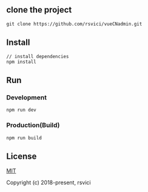## clone the project
```bush
git clone https://github.com/rsvici/vueCNadmin.git
```

## Install
```bush
// install dependencies
npm install
```
## Run
### Development
```bush
npm run dev
```
### Production(Build)
```bush
npm run build
```

## License
[MIT](http://opensource.org/licenses/MIT)

Copyright (c) 2018-present, rsvici
